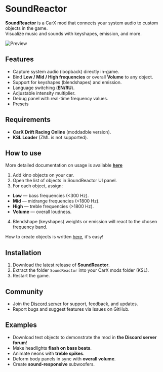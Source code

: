 # SoundReactor
**SoundReactor** is a CarX mod that connects your system audio to custom objects in the game.  
Visualize music and sounds with keyshapes, emission, and more.

![Preview](https://raw.githubusercontent.com/Jeefrect/SoundReactor/refs/heads/main/docs/img/BrowserPreview_tmp.gif)

## Features
- Capture system audio (loopback) directly in-game.  
- Bind **Low / Mid / High frequencies** or overall **Volume** to any object.  
- Support for keyshapes (blendshapes) and emission.  
- Language switching (**EN/RU**).  
- Adjustable intensity multiplier.  
- Debug panel with real-time frequency values.
- Presets


## Requirements
- **CarX Drift Racing Online** (moddadble version).  
- **KSL Loader** (ZML is not supported).  

## How to use
More detailed documentation on usage is available [**here**](https://github.com/Jeefrect/SoundReactor/blob/main/docs/Documentation.md)

1. Add kino objects on your car.
2. Open the list of objects in SoundReactor UI panel.  
3. For each object, assign:  
- **Low** — bass frequencies (<300 Hz).  
- **Mid** — midrange frequencies (<1800 Hz).  
- **High** — treble frequencies (>1800 Hz).  
- **Volume** — overall loudness.  
4. Blendshape (keyshapes) weights or emission will react to the chosen frequency band.  

How to create objects is written [here](https://github.com/Jeefrect/SoundReactor/blob/main/docs/how-to-make.md), it's easy!

## Installation
1. Download the latest release of **SoundReactor**.  
2. Extract the folder `SoundReactor` into your CarX mods folder (KSL).
3. Restart the game.

## Community
- Join the [Discord server](https://discord.gg/stqdmz4GeZ) for support, feedback, and updates.  
- Report bugs and suggest features via Issues on GitHub.

## Examples
- Download test objects to demonstrate the mod in **the Discord server forum**!
- Make headlights **flash on bass beats**.  
- Animate neons with **treble spikes**.  
- Deform body panels in sync with **overall volume**.
- Create **sound-responsive** subwoofers.

